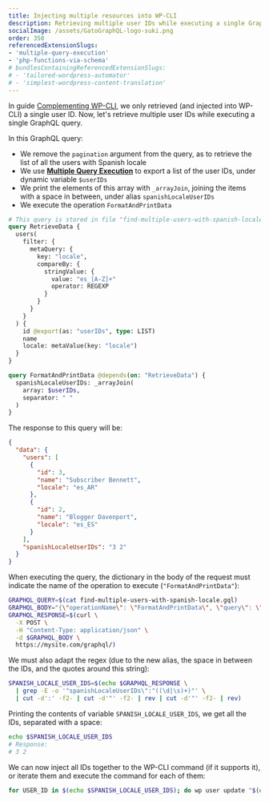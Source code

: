 ```yaml
---
title: Injecting multiple resources into WP-CLI
description: Retrieving multiple user IDs while executing a single GraphQL query, and injecting these into WP-CLI.
socialImage: /assets/GatoGraphQL-logo-suki.png
order: 350
referencedExtensionSlugs:
- 'multiple-query-execution'
- 'php-functions-via-schema'
# bundlesContainingReferencedExtensionSlugs:
# - 'tailored-wordpress-automator'
# - 'simplest-wordpress-content-translation'
---
```


In guide [Complementing WP-CLI](../complementing-wp-cli/), we only retrieved (and injected into WP-CLI) a single user ID. Now, let's retrieve multiple user IDs while executing a single GraphQL query.

In this GraphQL query:

- We remove the `pagination` argument from the query, as to retrieve the list of all the users with Spanish locale
- We use [**Multiple Query Execution**](https://gatographql.com/extensions/multiple-query-execution/) to export a list of the user IDs, under dynamic variable `$userIDs`
- We print the elements of this array with `_arrayJoin`, joining the items with a space in between, under alias `spanishLocaleUserIDs`
- We execute the operation `FormatAndPrintData`

```graphql
# This query is stored in file "find-multiple-users-with-spanish-locale.gql"
query RetrieveData {
  users(
    filter: {
      metaQuery: {
        key: "locale",
        compareBy: {
          stringValue: {
            value: "es_[A-Z]+"
            operator: REGEXP
          }
        }
      }
    }
  ) {
    id @export(as: "userIDs", type: LIST)
    name
    locale: metaValue(key: "locale")
  }
}

query FormatAndPrintData @depends(on: "RetrieveData") {
  spanishLocaleUserIDs: _arrayJoin(
    array: $userIDs,
    separator: " "
  )
}
```

The response to this query will be:

```json
{
  "data": {
    "users": [
      {
        "id": 3,
        "name": "Subscriber Bennett",
        "locale": "es_AR"
      },
      {
        "id": 2,
        "name": "Blogger Davenport",
        "locale": "es_ES"
      }
    ],
    "spanishLocaleUserIDs": "3 2"
  }
}
```

When executing the query, the dictionary in the body of the request must indicate the name of the operation to execute (`"FormatAndPrintData"`):

```bash
GRAPHQL_QUERY=$(cat find-multiple-users-with-spanish-locale.gql)
GRAPHQL_BODY="{\"operationName\": \"FormatAndPrintData\", \"query\": \"$(echo $GRAPHQL_QUERY | tr '\n' ' ' | sed 's/"/\\"/g')\"}"
GRAPHQL_RESPONSE=$(curl \
  -X POST \
  -H "Content-Type: application/json" \
  -d $GRAPHQL_BODY \
  https://mysite.com/graphql/)
```

We must also adapt the regex (due to the new alias, the space in between the IDs, and the quotes around this string):

```bash
SPANISH_LOCALE_USER_IDS=$(echo $GRAPHQL_RESPONSE \
  | grep -E -o '"spanishLocaleUserIDs\":"((\d|\s)+)"' \
  | cut -d':' -f2- | cut -d'"' -f2- | rev | cut -d'"' -f2- | rev)
```

Printing the contents of variable `SPANISH_LOCALE_USER_IDS`, we get all the IDs, separated with a space:

```bash
echo $SPANISH_LOCALE_USER_IDS
# Response:
# 3 2
```

We can now inject all IDs together to the WP-CLI command (if it supports it), or iterate them and execute the command for each of them:

```bash
for USER_ID in $(echo $SPANISH_LOCALE_USER_IDS); do wp user update "$(echo $USER_ID)" --locale=fr_FR; done
```
